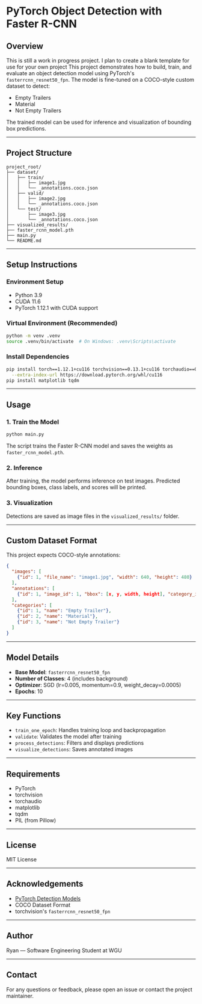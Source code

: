 
# PyTorch Object Detection with Faster R-CNN

## Overview
This is still a work in progress project. I plan to create a blank template for use for your own project
This project demonstrates how to build, train, and evaluate an object detection model using PyTorch's `fasterrcnn_resnet50_fpn`. The model is fine-tuned on a COCO-style custom dataset to detect:

* Empty Trailers
* Material
* Not Empty Trailers

The trained model can be used for inference and visualization of bounding box predictions.

---

## Project Structure

```
project_root/
├── dataset/
│   ├── train/
│   │   ├── image1.jpg
│   │   └── _annotations.coco.json
│   ├── valid/
│   │   ├── image2.jpg
│   │   └── _annotations.coco.json
│   └── test/
│       ├── image3.jpg
│       └── _annotations.coco.json
├── visualized_results/
├── faster_rcnn_model.pth
├── main.py
└── README.md
```

---

## Setup Instructions

### Environment Setup

* Python 3.9
* CUDA 11.6
* PyTorch 1.12.1 with CUDA support

### Virtual Environment (Recommended)

```bash
python -m venv .venv
source .venv/bin/activate  # On Windows: .venv\Scripts\activate
```

### Install Dependencies

```bash
pip install torch==1.12.1+cu116 torchvision==0.13.1+cu116 torchaudio==0.12.1 \
  --extra-index-url https://download.pytorch.org/whl/cu116
pip install matplotlib tqdm
```

---

## Usage

### 1. Train the Model

```bash
python main.py
```

The script trains the Faster R-CNN model and saves the weights as `faster_rcnn_model.pth`.

### 2. Inference

After training, the model performs inference on test images. Predicted bounding boxes, class labels, and scores will be printed.

### 3. Visualization

Detections are saved as image files in the `visualized_results/` folder.

---

## Custom Dataset Format

This project expects COCO-style annotations:

```json
{
  "images": [
    {"id": 1, "file_name": "image1.jpg", "width": 640, "height": 480}
  ],
  "annotations": [
    {"id": 1, "image_id": 1, "bbox": [x, y, width, height], "category_id": 1}
  ],
  "categories": [
    {"id": 1, "name": "Empty Trailer"},
    {"id": 2, "name": "Material"},
    {"id": 3, "name": "Not Empty Trailer"}
  ]
}
```

---

## Model Details

* **Base Model**: `fasterrcnn_resnet50_fpn`
* **Number of Classes**: 4 (includes background)
* **Optimizer**: SGD (lr=0.005, momentum=0.9, weight\_decay=0.0005)
* **Epochs**: 10

---

## Key Functions

* `train_one_epoch`: Handles training loop and backpropagation
* `validate`: Validates the model after training
* `process_detections`: Filters and displays predictions
* `visualize_detections`: Saves annotated images

---

## Requirements

* PyTorch
* torchvision
* torchaudio
* matplotlib
* tqdm
* PIL (from Pillow)

---

## License

MIT License

---

## Acknowledgements

* [PyTorch Detection Models](https://pytorch.org/vision/stable/models.html#object-detection)
* COCO Dataset Format
* torchvision's `fasterrcnn_resnet50_fpn`

---

## Author

Ryan — Software Engineering Student at WGU

---

## Contact

For any questions or feedback, please open an issue or contact the project maintainer.
